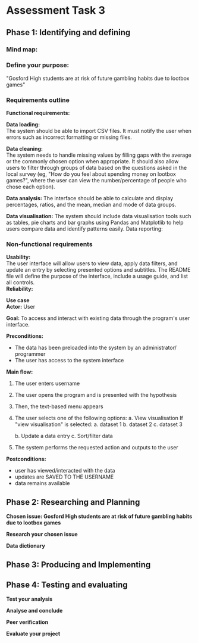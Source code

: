 # **Assessment Task 3**
## Phase 1: Identifying and defining
### **Mind map:**
### **Define your purpose:**
"Gosford High students are at risk of future gambling habits due to lootbox games"
### **Requirements outline**
**Functional requirements:**  

**Data loading:**  
The system should be able to import CSV files. It must notify the user when errors such as incorrect formatting or missing files.  

**Data cleaning:**  
The system needs to handle missing values by filling gaps with the average or the commonly chosen option when appropriate. It should also allow users to filter through groups of data based on the questions asked in the local survey (eg, "How do you feel about spending money on lootbox games?", where the user can view the number/percentage of people who chose each option). 

**Data analysis:**
The interface should be able to calculate and display percentages, ratios, and the mean, median and mode of data groups.  

**Data visualisation:**
The system should include data visualisation tools such as tables, pie charts and bar graphs using Pandas and Matplotlib to help users compare data and identify patterns easily.
Data reporting:

### **Non-functional requirements**

**Usability:**  
The user interface will allow users to view data, apply data filters, and update an entry by selecting presented options and subtitles. The README file will define the purpose of the interface, include a usage guide, and list all controls.  
**Reliability:**

**Use case**  
**Actor:** User  

**Goal:**  To access and interact with existing data through the program's user interface.  

**Preconditions:**  
- The data has been preloaded into the system by an administrator/ programmer
- The user has access to the system interface  

**Main flow:**
1. The user enters username
2. The user opens the program and is presented with the hypothesis
3. Then, the text-based menu appears
4. The user selects one of the following options:
   a. View visualisation
     If "view visualisation" is selected:
     a. dataset 1
     b. dataset 2
     c. dataset 3

   b. Update a data entry
   c. Sort/filter data
5. The system performs the requested action and outputs to the user

**Postconditions:**
- user has viewed/interacted with the data
- updates are SAVED TO THE USERNAME
- data remains available

## Phase 2: Researching and Planning
**Chosen issue: Gosford High students are at risk of future gambling habits due to lootbox games**

**Research your chosen issue**  



**Data dictionary**

## Phase 3: Producing and Implementing


## Phase 4: Testing and evaluating
**Test your analysis**

**Analyse and conclude**

**Peer verification**

**Evaluate your project**
